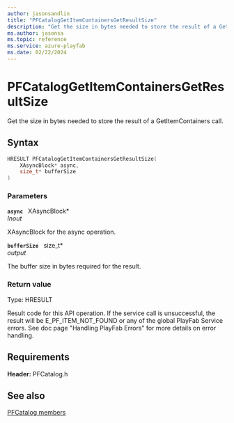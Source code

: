 ```yaml
---
author: jasonsandlin
title: "PFCatalogGetItemContainersGetResultSize"
description: "Get the size in bytes needed to store the result of a GetItemContainers call."
ms.author: jasonsa
ms.topic: reference
ms.service: azure-playfab
ms.date: 02/22/2024
---
```


# PFCatalogGetItemContainersGetResultSize  

Get the size in bytes needed to store the result of a GetItemContainers call.  

## Syntax  
  
```cpp
HRESULT PFCatalogGetItemContainersGetResultSize(  
    XAsyncBlock* async,  
    size_t* bufferSize  
)  
```  
  
### Parameters  
  
**`async`** &nbsp; XAsyncBlock*  
*_Inout_*  
  
XAsyncBlock for the async operation.  
  
**`bufferSize`** &nbsp; size_t*  
*output*  
  
The buffer size in bytes required for the result.  
  
  
### Return value
Type: HRESULT
  
Result code for this API operation. If the service call is unsuccessful, the result will be E_PF_ITEM_NOT_FOUND or any of the global PlayFab Service errors. See doc page "Handling PlayFab Errors" for more details on error handling.
  
  
## Requirements  
  
**Header:** PFCatalog.h
  
## See also  
[PFCatalog members](../pfcatalog_members.md)  

  
  
